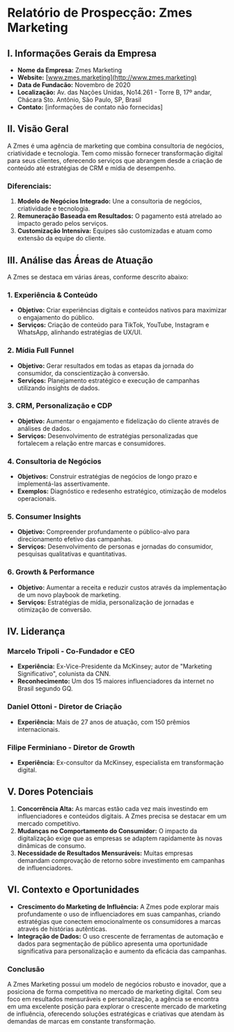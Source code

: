 # Relatório de Prospecção: Zmes Marketing

## I. Informações Gerais da Empresa
- **Nome da Empresa:** Zmes Marketing
- **Website:** [www.zmes.marketing](http://www.zmes.marketing)
- **Data de Fundacão:** Novembro de 2020
- **Localização:** Av. das Nações Unidas, No14.261 - Torre B, 17º andar, Chácara Sto. Antônio, São Paulo, SP, Brasil
- **Contato:** [informações de contato não fornecidas]
  
## II. Visão Geral
A Zmes é uma agência de marketing que combina consultoria de negócios, criatividade e tecnologia. Tem como missão fornecer transformação digital para seus clientes, oferecendo serviços que abrangem desde a criação de conteúdo até estratégias de CRM e mídia de desempenho.

### Diferenciais:
1. **Modelo de Negócios Integrado:** Une a consultoria de negócios, criatividade e tecnologia.
2. **Remuneração Baseada em Resultados:** O pagamento está atrelado ao impacto gerado pelos serviços.
3. **Customização Intensiva:** Equipes são customizadas e atuam como extensão da equipe do cliente.

## III. Análise das Áreas de Atuação
A Zmes se destaca em várias áreas, conforme descrito abaixo:

### 1. Experiência & Conteúdo
- **Objetivo:** Criar experiências digitais e conteúdos nativos para maximizar o engajamento do público.
- **Serviços:** Criação de conteúdo para TikTok, YouTube, Instagram e WhatsApp, alinhando estratégias de UX/UI.

### 2. Mídia Full Funnel
- **Objetivo:** Gerar resultados em todas as etapas da jornada do consumidor, da conscientização à conversão.
- **Serviços:** Planejamento estratégico e execução de campanhas utilizando insights de dados.

### 3. CRM, Personalização e CDP
- **Objetivo:** Aumentar o engajamento e fidelização do cliente através de análises de dados.
- **Serviços:** Desenvolvimento de estratégias personalizadas que fortalecem a relação entre marcas e consumidores.

### 4. Consultoria de Negócios
- **Objetivos:** Construir estratégias de negócios de longo prazo e implementá-las assertivamente.
- **Exemplos:** Diagnóstico e redesenho estratégico, otimização de modelos operacionais.

### 5. Consumer Insights
- **Objetivo:** Compreender profundamente o público-alvo para direcionamento efetivo das campanhas.
- **Serviços:** Desenvolvimento de personas e jornadas do consumidor, pesquisas qualitativas e quantitativas.

### 6. Growth & Performance
- **Objetivo:** Aumentar a receita e reduzir custos através da implementação de um novo playbook de marketing.
- **Serviços:** Estratégias de mídia, personalização de jornadas e otimização de conversão.

## IV. Liderança
### Marcelo Tripoli - Co-Fundador e CEO
- **Experiência:** Ex-Vice-Presidente da McKinsey; autor de "Marketing Significativo", colunista da CNN.
- **Reconhecimento:** Um dos 15 maiores influenciadores da internet no Brasil segundo GQ.

### Daniel Ottoni - Diretor de Criação
- **Experiência:** Mais de 27 anos de atuação, com 150 prêmios internacionais.

### Filipe Ferminiano - Diretor de Growth
- **Experiência:** Ex-consultor da McKinsey, especialista em transformação digital.

## V. Dores Potenciais
1. **Concorrência Alta:** As marcas estão cada vez mais investindo em influenciadores e conteúdos digitais. A Zmes precisa se destacar em um mercado competitivo.
2. **Mudanças no Comportamento do Consumidor:** O impacto da digitalização exige que as empresas se adaptem rapidamente às novas dinâmicas de consumo.
3. **Necessidade de Resultados Mensuráveis:** Muitas empresas demandam comprovação de retorno sobre investimento em campanhas de influenciadores.

## VI. Contexto e Oportunidades
- **Crescimento do Marketing de Influência:** A Zmes pode explorar mais profundamente o uso de influenciadores em suas campanhas, criando estratégias que conectem emocionalmente os consumidores a marcas através de histórias autênticas.
- **Integração de Dados:** O uso crescente de ferramentas de automação e dados para segmentação de público apresenta uma oportunidade significativa para personalização e aumento da eficácia das campanhas.

### Conclusão
A Zmes Marketing possui um modelo de negócios robusto e inovador, que a posiciona de forma competitiva no mercado de marketing digital. Com seu foco em resultados mensuráveis e personalização, a agência se encontra em uma excelente posição para explorar o crescente mercado de marketing de influência, oferecendo soluções estratégicas e criativas que atendam às demandas de marcas em constante transformação.
